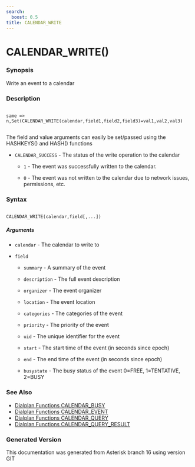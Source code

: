 ```yaml
---
search:
  boost: 0.5
title: CALENDAR_WRITE
---
```


# CALENDAR_WRITE()

### Synopsis

Write an event to a calendar

### Description

``` title="Example: Set calendar fields"

same => n,Set(CALENDAR_WRITE(calendar,field1,field2,field3)=val1,val2,val3)


```
The field and value arguments can easily be set/passed using the HASHKEYS() and HASH() functions<br>


* `CALENDAR_SUCCESS` - The status of the write operation to the calendar<br>

    * `1` - The event was successfully written to the calendar.

    * `0` - The event was not written to the calendar due to network issues, permissions, etc.

### Syntax


```

CALENDAR_WRITE(calendar,field[,...])
```
##### Arguments


* `calendar` - The calendar to write to<br>

* `field`

    * `summary` - A summary of the event<br>

    * `description` - The full event description<br>

    * `organizer` - The event organizer<br>

    * `location` - The event location<br>

    * `categories` - The categories of the event<br>

    * `priority` - The priority of the event<br>

    * `uid` - The unique identifier for the event<br>

    * `start` - The start time of the event (in seconds since epoch)<br>

    * `end` - The end time of the event (in seconds since epoch)<br>

    * `busystate` - The busy status of the event 0=FREE, 1=TENTATIVE, 2=BUSY<br>

### See Also

* [Dialplan Functions CALENDAR_BUSY](/Asterisk_16_Documentation/API_Documentation/Dialplan_Functions/CALENDAR_BUSY)
* [Dialplan Functions CALENDAR_EVENT](/Asterisk_16_Documentation/API_Documentation/Dialplan_Functions/CALENDAR_EVENT)
* [Dialplan Functions CALENDAR_QUERY](/Asterisk_16_Documentation/API_Documentation/Dialplan_Functions/CALENDAR_QUERY)
* [Dialplan Functions CALENDAR_QUERY_RESULT](/Asterisk_16_Documentation/API_Documentation/Dialplan_Functions/CALENDAR_QUERY_RESULT)


### Generated Version

This documentation was generated from Asterisk branch 16 using version GIT 